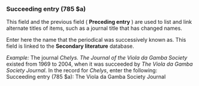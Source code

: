 ### Succeeding entry (785 $a)

This field and the previous field ( **Preceding entry** ) are used to list and link alternate titles of items, such as a journal title that has changed names.

Enter here the name that the periodical was successively known as. This field is linked to the **Secondary literature** database.

_Example:_ The journal _Chelys. The Journal of the Viola da Gamba Society_ existed from 1969 to 2004, when it was succeeded by _The Viola da Gamba Society Journal_. In the record for _Chelys_, enter the following:  
Succeeding entry (785 $a): The Viola da Gamba Society Journal
